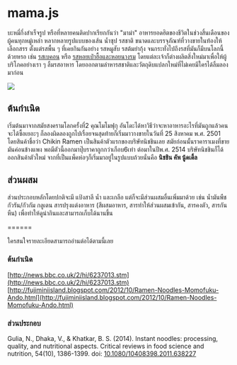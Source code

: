 # mama.js

บะหมี่กึ่งสำเร็จรูป หรือที่หลายคนติดปากเรียกกันว่า "มาม่า" อาหารยอดฮิตของชีวิตในช่วงสิ้นเดือนของผู้คนทุกหมู่เหล่า หลากหลายรูปแบบของเส้น น้ำซุป รสชาติ ขนาดและบรรจุภัณฑ์ที่วางขายในท้องให้เลือกสรร ตั้งแต่รสพื้น ๆ ที่เคยกินกันอย่าง รสหมูสับ รสต้มยำกุ้ง จนกระทั่งไปถึงรสที่มันก็มีบนโลกนี้ด้วยหรอ เช่น [รสเบคอน](https://www.amazon.com/Prima-Taste-Laksa-Mian-185g/dp/B00B5NOQ74) หรือ [รสหอยเป๋าฮื้อและหอยนางรม](https://www.amazon.com/noodles-Abalone-flavor-oyster-Limited/dp/B06XR6N4RC) โดยแต่ละเจ้าก็ต่างผลิตสิ่งใหม่มาเพื่อให้ผู้บริโภคอย่างเรา ๆ ลิ้มรสอาหาร โดยออกตามล่าหารสชาติและวัตถุดิบแปลกใหม่ที่ไม่เคยมีใครได้ลิ้มลองมาก่อน

![](https://www.picz.in.th/image/cEXnvt)

## ต้นกำเนิด

เริ่มต้นมาจากสมัยสงครามโลกครั้งที่2 คุณโมโมฟุกุ อันโดะได้หาวิธีว่าจะหาอาหารอะไรที่มันถูกแล้วคนจะได้ซื้อเยอะๆ ก็ลองผิดลองถูกไปเรื่อยจนสุดท้ายก็เริ่มมาวางขายในวันที่ 25 สิงหาคม พ.ศ. 2501 โดยสินค้าชื่อว่า Chikin Ramen เป็นสินค้าตัวแรกของบริษัทนิชชินเลย สมัยก่อนนั้นราคาราเมงที่ขายมันค่อนข้างแพง พอมีตัวนี้ออกมาปุ๊บราคาถูกกว่าเกือบ6เท่า
ต่อมาในปีพ.ศ. 2514 บริษัทนิชชินก็ได้ออกสินค้าตัวใหม่ จากที่เป็นแพ็คห่อๆก็เริ่มมาอยู่ในรูปแบบถ้วยนั่นคือ **นิชชิน คัพ นู้ดเดิ้ล** 

## ส่วนผสม

ส่วนประกอบหลักโดยปกติจะมี แป้งสาลี น้ำ และเกลือ แต่ก็จะมีส่วนผสมอื่นเพิ่มมาด้วย เช่น น้ำมันพืช กัวรัน/กัวกัม กลูเตน สารปรุงแต่งอาหาร (สีผสมอาหาร, สารทำให้ส่วนผสมเข้ากัน, สารคงตัว, สารกันหืน) เพื่อทำให้ดูน่ากินและสามารถเก็บได้นานขึ้น

======

ใครสนใจรายละเอียดสามารถอ่านต่อได้ตามนี้เลย
### ต้นกำเนิด
[http://news.bbc.co.uk/2/hi/6237013.stm](http://news.bbc.co.uk/2/hi/6237013.stm)
[http://fujiminiisland.blogspot.com/2012/10/Ramen-Noodles-Momofuku-Ando.html](http://fujiminiisland.blogspot.com/2012/10/Ramen-Noodles-Momofuku-Ando.html)
### ส่วนประกอบ
Gulia, N., Dhaka, V., & Khatkar, B. S. (2014). Instant noodles: processing, quality, and nutritional aspects. Critical reviews in food science and nutrition, 54(10), 1386-1399. doi: [10.1080/10408398.2011.638227](doi.org/10.1080/10408398.2011.638227)